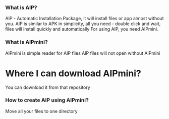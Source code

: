 ### What is AIP?
AIP - Automatic Installation Package, it will install files or app almost without you.
AIP is similar to APK in simplicity, all you need - double click and wait, files will install quickly and automatically
For using AIP, you need AIPmini.
### What is AIPmini?
AIPmini is simple reader for AIP files
AIP files will not open without AIPmini
# Where I can download AIPmini?
You can download it from that repository
### How to create AIP using AIPmini?
Move all your files to one directory
